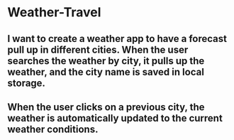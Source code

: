 # Weather-Travel

## I want to create a weather app to have a forecast pull up in different cities.  When the user searches the weather by city, it pulls up the weather, and the city name is saved in local storage.

## When the user clicks on a previous city, the weather is automatically updated to the current weather conditions.
